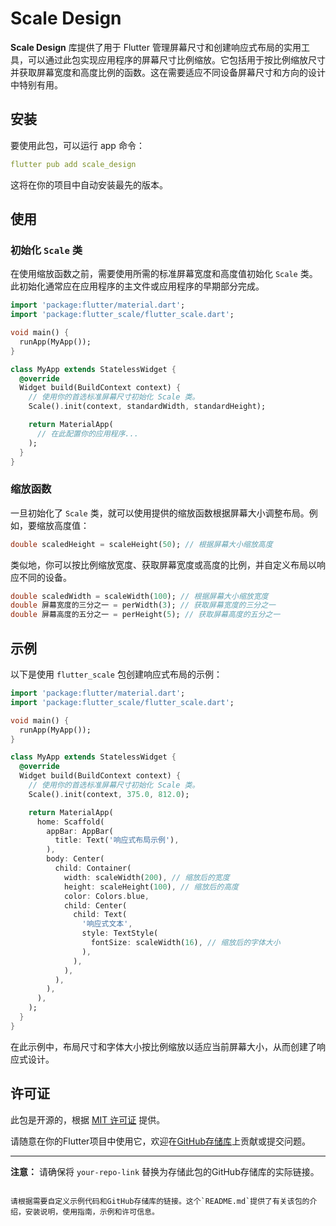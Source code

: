 # Scale Design

**Scale Design** 库提供了用于 Flutter 管理屏幕尺寸和创建响应式布局的实用工具，可以通过此包实现应用程序的屏幕尺寸比例缩放。它包括用于按比例缩放尺寸并获取屏幕宽度和高度比例的函数。这在需要适应不同设备屏幕尺寸和方向的设计中特别有用。

## 安装

要使用此包，可以运行 app 命令：

```yaml
flutter pub add scale_design
```

这将在你的项目中自动安装最先的版本。

## 使用

### 初始化 `Scale` 类

在使用缩放函数之前，需要使用所需的标准屏幕宽度和高度值初始化 `Scale` 类。此初始化通常应在应用程序的主文件或应用程序的早期部分完成。

```dart
import 'package:flutter/material.dart';
import 'package:flutter_scale/flutter_scale.dart';

void main() {
  runApp(MyApp());
}

class MyApp extends StatelessWidget {
  @override
  Widget build(BuildContext context) {
    // 使用你的首选标准屏幕尺寸初始化 Scale 类。
    Scale().init(context, standardWidth, standardHeight);

    return MaterialApp(
      // 在此配置你的应用程序...
    );
  }
}
```

### 缩放函数

一旦初始化了 `Scale` 类，就可以使用提供的缩放函数根据屏幕大小调整布局。例如，要缩放高度值：

```dart
double scaledHeight = scaleHeight(50); // 根据屏幕大小缩放高度
```

类似地，你可以按比例缩放宽度、获取屏幕宽度或高度的比例，并自定义布局以响应不同的设备。

```dart
double scaledWidth = scaleWidth(100); // 根据屏幕大小缩放宽度
double 屏幕宽度的三分之一 = perWidth(3); // 获取屏幕宽度的三分之一
double 屏幕高度的五分之一 = perHeight(5); // 获取屏幕高度的五分之一
```

## 示例

以下是使用 `flutter_scale` 包创建响应式布局的示例：

```dart
import 'package:flutter/material.dart';
import 'package:flutter_scale/flutter_scale.dart';

void main() {
  runApp(MyApp());
}

class MyApp extends StatelessWidget {
  @override
  Widget build(BuildContext context) {
    // 使用你的首选标准屏幕尺寸初始化 Scale 类。
    Scale().init(context, 375.0, 812.0);

    return MaterialApp(
      home: Scaffold(
        appBar: AppBar(
          title: Text('响应式布局示例'),
        ),
        body: Center(
          child: Container(
            width: scaleWidth(200), // 缩放后的宽度
            height: scaleHeight(100), // 缩放后的高度
            color: Colors.blue,
            child: Center(
              child: Text(
                '响应式文本',
                style: TextStyle(
                  fontSize: scaleWidth(16), // 缩放后的字体大小
                ),
              ),
            ),
          ),
        ),
      ),
    );
  }
}
```

在此示例中，布局尺寸和字体大小按比例缩放以适应当前屏幕大小，从而创建了响应式设计。


## 许可证

此包是开源的，根据 [MIT 许可证](LICENSE) 提供。

请随意在你的Flutter项目中使用它，欢迎在[GitHub存储库](https://github.com/your-repo-link)上贡献或提交问题。

---

**注意：** 请确保将 `your-repo-link` 替换为存储此包的GitHub存储库的实际链接。

```

请根据需要自定义示例代码和GitHub存储库的链接。这个`README.md`提供了有关该包的介绍，安装说明，使用指南，示例和许可信息。
```

